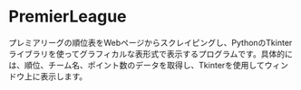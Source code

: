 # PremierLeague
プレミアリーグの順位表をWebページからスクレイピングし、PythonのTkinterライブラリを使ってグラフィカルな表形式で表示するプログラムです。具体的には、順位、チーム名、ポイント数のデータを取得し、Tkinterを使用してウィンドウ上に表示します。
